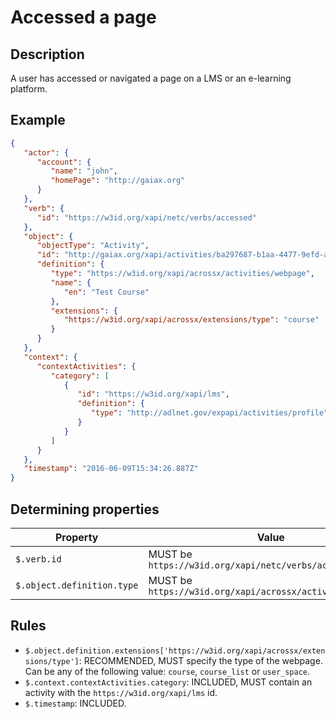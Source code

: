 # Accessed a page

## Description

A user has accessed or navigated a page on a LMS or an e-learning platform.

## Example

```json
{
   "actor": {
      "account": {
         "name": "john",
         "homePage": "http://gaiax.org"
      }
   },
   "verb": {
      "id": "https://w3id.org/xapi/netc/verbs/accessed"
   },
   "object": {
      "objectType": "Activity",
      "id": "http://gaiax.org/xapi/activities/ba297687-b1aa-4477-9efd-a782c8fdb90a",
      "definition": {
         "type": "https://w3id.org/xapi/acrossx/activities/webpage",
         "name": {
            "en": "Test Course"
         },
         "extensions": {
            "https://w3id.org/xapi/acrossx/extensions/type": "course"
         }
      }
   },
   "context": {
      "contextActivities": {
         "category": [
            {
               "id": "https://w3id.org/xapi/lms",
               "definition": {
                  "type": "http://adlnet.gov/expapi/activities/profile"
               }
            }
         ]
      }
   },
   "timestamp": "2016-06-09T15:34:26.887Z"
}
```

## Determining properties

| Property | Value |
|---|---|
| `$.verb.id` | MUST be `https://w3id.org/xapi/netc/verbs/accessed` |
| `$.object.definition.type` | MUST be `https://w3id.org/xapi/acrossx/activities/webpage` |

## Rules

- `$.object.definition.extensions['https://w3id.org/xapi/acrossx/extensions/type']`: RECOMMENDED, MUST specify the type of the webpage. Can be any of the following value: `course`, `course_list` or `user_space`.
- `$.context.contextActivities.category`: INCLUDED, MUST contain an activity with the `https://w3id.org/xapi/lms` id.
- `$.timestamp`: INCLUDED.
